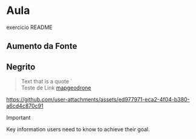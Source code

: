 # Aula
exercicio README
## Aumento da Fonte
## **Negrito**   
> Text that is a quote
> ` <br/>
> Teste de Link [mapgeodrone](https://www.mapgeodrone.com/) <br/>



https://github.com/user-attachments/assets/ed977971-eca2-4f04-b380-a6cd4c870c91

> [!IMPORTANT]
> Key information users need to know to achieve their goal.
